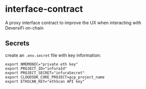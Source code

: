 # interface-contract

A proxy interface contract to improve the UX when interacting with DeversiFi on-chain

## Secrets

create an `.env.secret` file with key information:

```env
export NMEMONIC="private eth key"
export PROJECT_ID="infuraId"
export PROJECT_SECRET="infuraSecret"
export CLOUDSDK_CORE_PROJECT=gcp_project_name
export ETHSCAN_KEY="ethScan API key"
```
